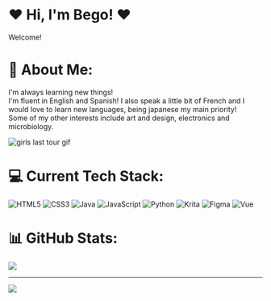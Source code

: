 # ❤️ Hi, I'm Bego! ❤️
Welcome!
# 💫 About Me:
<p>I'm always learning new things!<br>I'm fluent in English and Spanish! I also speak a little bit of French and I would love to learn new languages, being japanese my main priority!<br>Some of my other interests include art and design, electronics and microbiology.<br>
<p><img alt="girls last tour gif" src=https://media1.tenor.com/m/Qr3RDQwE0o0AAAAC/girls-last-tour-shoujo-shuumatsu-ryokou.gif></p>

# 💻 Current Tech Stack:
![HTML5](https://img.shields.io/badge/html5-%23E34F26.svg?style=for-the-badge&logo=html5&logoColor=white) ![CSS3]([https://img.shields.io/badge/Krita-203759?style=for-the-badge&logo=krita&logoColor=EEF37B](https://img.shields.io/badge/CSS3-1572B6?style=for-the-badge&logo=css3&logoColor=white)) ![Java](https://img.shields.io/badge/java-%23ED8B00.svg?style=for-the-badge&logo=openjdk&logoColor=white) ![JavaScript](https://img.shields.io/badge/javascript-%23323330.svg?style=for-the-badge&logo=javascript&logoColor=%23F7DF1E) ![Python](https://img.shields.io/badge/python-3670A0?style=for-the-badge&logo=python&logoColor=ffdd54) ![Krita](https://img.shields.io/badge/Krita-203759?style=for-the-badge&logo=krita&logoColor=EEF37B) ![Figma](https://img.shields.io/badge/figma-%23F24E1E.svg?style=for-the-badge&logo=figma&logoColor=white) ![Vue](https://img.shields.io/badge/Vue%20js-35495E?style=for-the-badge&logo=vuedotjs&logoColor=4FC08D)
# 📊 GitHub Stats:
![](https://github-readme-stats.vercel.app/api/top-langs/?username=begoblanco&theme=dark&hide_border=true&include_all_commits=false&count_private=false&layout=compact)

---
[![](https://visitcount.itsvg.in/api?id=begoblanco&icon=0&color=0)](https://visitcount.itsvg.in)

<!-- Proudly created with GPRM ( https://gprm.itsvg.in ) -->

